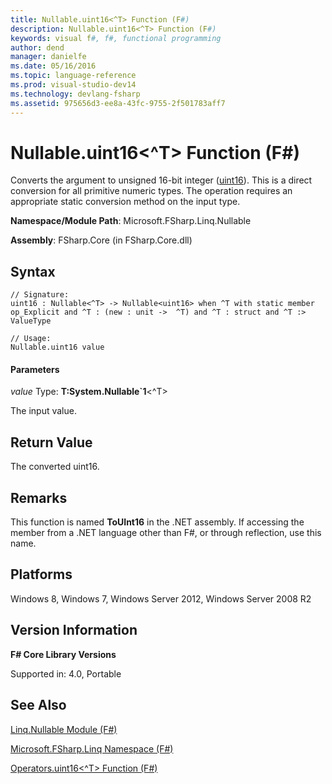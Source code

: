 ```yaml
---
title: Nullable.uint16<^T> Function (F#)
description: Nullable.uint16<^T> Function (F#)
keywords: visual f#, f#, functional programming
author: dend
manager: danielfe
ms.date: 05/16/2016
ms.topic: language-reference
ms.prod: visual-studio-dev14
ms.technology: devlang-fsharp
ms.assetid: 975656d3-ee8a-43fc-9755-2f501783aff7 
---
```


# Nullable.uint16<^T> Function (F#)

Converts the argument to unsigned 16-bit integer ([uint16](https://msdn.microsoft.com/library/2ab2f1fa-344e-4fcf-a688-5024c589630b)). This is a direct conversion for all primitive numeric types. The operation requires an appropriate static conversion method on the input type.

**Namespace/Module Path**: Microsoft.FSharp.Linq.Nullable

**Assembly**: FSharp.Core (in FSharp.Core.dll)


## Syntax

```
// Signature:
uint16 : Nullable<^T> -> Nullable<uint16> when ^T with static member op_Explicit and ^T : (new : unit ->  ^T) and ^T : struct and ^T :> ValueType

// Usage:
Nullable.uint16 value
```

#### Parameters
*value*
Type: **T:System.Nullable&#96;1**&lt;^T&gt;


The input value.




## Return Value
The converted uint16.


## Remarks
This function is named **ToUInt16** in the .NET assembly. If accessing the member from a .NET language other than F#, or through reflection, use this name.


## Platforms
Windows 8, Windows 7, Windows Server 2012, Windows Server 2008 R2


## Version Information
**F# Core Library Versions**

Supported in: 4.0, Portable




## See Also
[Linq.Nullable Module &#40;F&#35;&#41;](Linq.Nullable-Module-%5BFSharp%5D.md)

[Microsoft.FSharp.Linq Namespace &#40;F&#35;&#41;](Microsoft.FSharp.Linq-Namespace-%5BFSharp%5D.md)

[Operators.uint16&#60;^T&#62; Function &#40;F&#35;&#41;](Operators.uint16%5B%5ET%5D-Function-%5BFSharp%5D.md)

